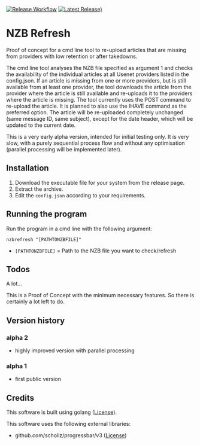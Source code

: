 [![Release Workflow](https://github.com/Tensai75/nzbrefresh/actions/workflows/build_and_publish.yml/badge.svg?event=release)](https://github.com/Tensai75/nzbrefresh/actions/workflows/build_and_publish.yml)
[![Latest Release)](https://img.shields.io/github/v/release/Tensai75/nzbrefresh?logo=github)](https://github.com/Tensai75/nzbrefresh/releases/latest)

# NZB Refresh
Proof of concept for a cmd line tool to re-upload articles that are missing from providers with low retention or after takedowns.

The cmd line tool analyses the NZB file specified as argument 1 and checks the availability of the individual articles at all Usenet providers listed in the config.json.
If an article is missing from one or more providers, but is still available from at least one provider, the tool downloads the article from the provider where the article is still available and re-uploads it to the providers where the article is missing.
The tool currently uses the POST command to re-upload the article. It is planned to also use the IHAVE command as the preferred option.
The article will be re-uploaded completely unchanged (same message ID, same subject), except for the date header, which will be updated to the current date.

This is a very early alpha version, intended for initial testing only. It is very slow, with a purely sequential process flow and without any optimisation (parallel processing will be implemented later).

## Installation
1. Download the executable file for your system from the release page.
2. Extract the archive.
3. Edit the `config.json` according to your requirements.

## Running the program
Run the program in a cmd line with the following argument:

`nzbrefresh "[PATHTONZBFILE]"`

- `[PATHTONZBFILE]` = Path to the NZB file you want to check/refresh

## Todos
A lot...

This is a Proof of Concept with the minimum necessary features. 
So there is certainly a lot left to do.

## Version history
### alpha 2
- highly improved version with parallel processing

### alpha 1
- first public version

## Credits
This software is built using golang ([License](https://go.dev/LICENSE)).

This software uses the following external libraries:
- github.com/schollz/progressbar/v3 ([License](https://github.com/schollz/progressbar/blob/main/LICENSE))